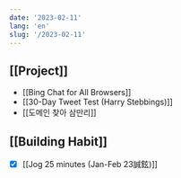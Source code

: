 ```yaml
---
date: '2023-02-11'
lang: 'en'
slug: '/2023-02-11'
---
```


## [[Project]]

- [[Bing Chat for All Browsers]]
- [[30-Day Tweet Test (Harry Stebbings)]]
- [[도메인 찾아 삼만리]]

## [[Building Habit]]

- [x] [[Jog 25 minutes (Jan-Feb 23誠鉉)]]
